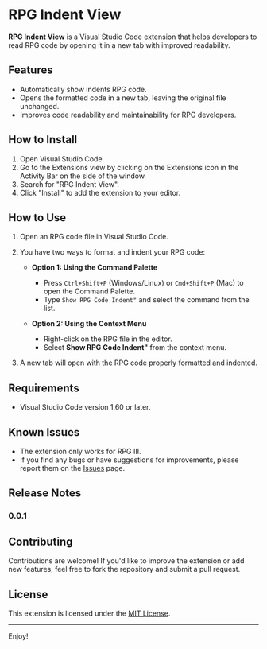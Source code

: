 # RPG Indent View

**RPG Indent View** is a Visual Studio Code extension that helps developers to read RPG code by opening it in a new tab with improved readability.

## Features

- Automatically show indents RPG code.
- Opens the formatted code in a new tab, leaving the original file unchanged.
- Improves code readability and maintainability for RPG developers.

## How to Install

1. Open Visual Studio Code.
2. Go to the Extensions view by clicking on the Extensions icon in the Activity Bar on the side of the window.
3. Search for "RPG Indent View".
4. Click "Install" to add the extension to your editor.

## How to Use

1. Open an RPG code file in Visual Studio Code.
2. You have two ways to format and indent your RPG code:

   - **Option 1: Using the Command Palette**
     - Press `Ctrl+Shift+P` (Windows/Linux) or `Cmd+Shift+P` (Mac) to open the Command Palette.
     - Type `Show RPG Code Indent"` and select the command from the list.

   - **Option 2: Using the Context Menu**
     - Right-click on the RPG file in the editor.
     - Select **Show RPG Code Indent"** from the context menu.

3. A new tab will open with the RPG code properly formatted and indented.
## Requirements

- Visual Studio Code version 1.60 or later.

## Known Issues

- The extension only works for RPG III.
- If you find any bugs or have suggestions for improvements, please report them on the [Issues](https://github.com/your-repository/issues) page.

## Release Notes

### 0.0.1

## Contributing

Contributions are welcome! If you'd like to improve the extension or add new features, feel free to fork the repository and submit a pull request.

## License

This extension is licensed under the [MIT License](LICENSE).

---

Enjoy!